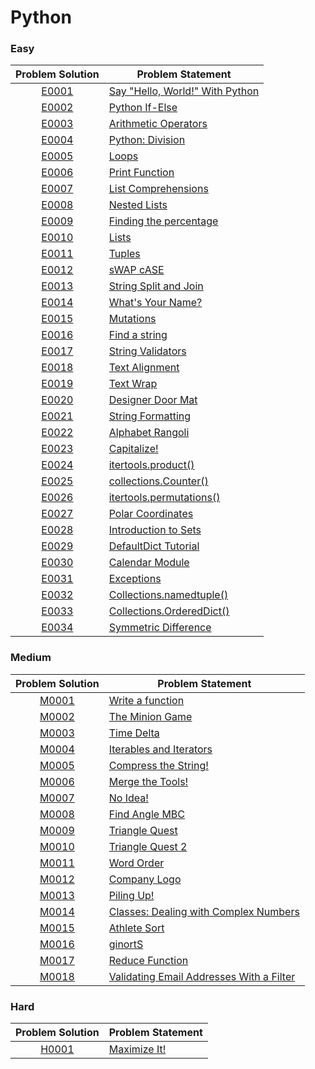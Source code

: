 # Python

### Easy

|Problem Solution|Problem Statement|
|:--------------:|-----------------|
|[E0001]|[Say "Hello, World!" With Python]|
|[E0002]|[Python If-Else]|
|[E0003]|[Arithmetic Operators]|
|[E0004]|[Python: Division]|
|[E0005]|[Loops]|
|[E0006]|[Print Function]|
|[E0007]|[List Comprehensions]|
|[E0008]|[Nested Lists]|
|[E0009]|[Finding the percentage]|
|[E0010]|[Lists]|
|[E0011]|[Tuples]|
|[E0012]|[sWAP cASE]|
|[E0013]|[String Split and Join]|
|[E0014]|[What's Your Name?]|
|[E0015]|[Mutations]|
|[E0016]|[Find a string]|
|[E0017]|[String Validators]|
|[E0018]|[Text Alignment]|
|[E0019]|[Text Wrap]|
|[E0020]|[Designer Door Mat]|
|[E0021]|[String Formatting]|
|[E0022]|[Alphabet Rangoli]|
|[E0023]|[Capitalize!]|
|[E0024]|[itertools.product()]|
|[E0025]|[collections.Counter()]|
|[E0026]|[itertools.permutations()]|
|[E0027]|[Polar Coordinates]|
|[E0028]|[Introduction to Sets]|
|[E0029]|[DefaultDict Tutorial]|
|[E0030]|[Calendar Module]|
|[E0031]|[Exceptions]|
|[E0032]|[Collections.namedtuple()]|
|[E0033]|[Collections.OrderedDict()]|
|[E0034]|[Symmetric Difference]|

### Medium

|Problem Solution|Problem Statement|
|:--------------:|-----------------|
|[M0001]|[Write a function]|
|[M0002]|[The Minion Game]|
|[M0003]|[Time Delta]|
|[M0004]|[Iterables and Iterators]|
|[M0005]|[Compress the String!]|
|[M0006]|[Merge the Tools!]|
|[M0007]|[No Idea!]|
|[M0008]|[Find Angle MBC]|
|[M0009]|[Triangle Quest]|
|[M0010]|[Triangle Quest 2]|
|[M0011]|[Word Order]|
|[M0012]|[Company Logo]|
|[M0013]|[Piling Up!]|
|[M0014]|[Classes: Dealing with Complex Numbers]|
|[M0015]|[Athlete Sort]|
|[M0016]|[ginortS]|
|[M0017]|[Reduce Function]|
|[M0018]|[Validating Email Addresses With a Filter]|

### Hard

|Problem Solution|Problem Statement|
|:--------------:|-----------------|
|[H0001]|[Maximize It!]|

[//]: # (Easy)

[E0001]: Easy/E0001.py
[Say "Hello, World!" With Python]: https://www.hackerrank.com/challenges/py-hello-world/problem

[E0002]: Easy/E0002.py
[Python If-Else]: https://www.hackerrank.com/challenges/py-if-else/problem

[E0003]: Easy/E0003.py
[Arithmetic Operators]: https://www.hackerrank.com/challenges/python-arithmetic-operators/problem

[E0004]: Easy/E0004.py
[Python: Division]: https://www.hackerrank.com/challenges/python-division/problem

[E0005]: Easy/E0005.py
[Loops]: https://www.hackerrank.com/challenges/python-loops/problem

[E0006]: Easy/E0006.py
[Print Function]: https://www.hackerrank.com/challenges/python-print/problem

[E0007]: Easy/E0007.py
[List Comprehensions]: https://www.hackerrank.com/challenges/list-comprehensions/problem

[E0008]: Easy/E0008.py
[Nested Lists]: https://www.hackerrank.com/challenges/nested-list/problem

[E0009]: Easy/E0009.py
[Finding the percentage]: https://www.hackerrank.com/challenges/finding-the-percentage/problem

[E0010]: Easy/E0010.py
[Lists]: https://www.hackerrank.com/challenges/python-lists/problem

[E0011]: Easy/E0011.py
[Tuples]: https://www.hackerrank.com/challenges/python-tuples/problem

[E0012]: Easy/E0012.py
[sWAP cASE]: https://www.hackerrank.com/challenges/swap-case/problem

[E0013]: Easy/E0013.py
[String Split and Join]: https://www.hackerrank.com/challenges/python-string-split-and-join/problem

[E0014]: Easy/E0014.py
[What's Your Name?]: https://www.hackerrank.com/challenges/whats-your-name/problem

[E0015]: Easy/E0015.py
[Mutations]: https://www.hackerrank.com/challenges/python-mutations/problem

[E0016]: Easy/E0016.py
[Find a string]: https://www.hackerrank.com/challenges/find-a-string/problem

[E0017]: Easy/E0017.py
[String Validators]: https://www.hackerrank.com/challenges/string-validators/problem

[E0018]: Easy/E0018.py
[Text Alignment]: https://www.hackerrank.com/challenges/text-alignment/problem

[E0019]: Easy/E0019.py
[Text Wrap]: https://www.hackerrank.com/challenges/text-wrap/problem

[E0020]: Easy/E0020.py
[Designer Door Mat]: https://www.hackerrank.com/challenges/designer-door-mat/problem

[E0021]: Easy/E0021.py
[String Formatting]: https://www.hackerrank.com/challenges/python-string-formatting/problem

[E0022]: Easy/E0022.py
[Alphabet Rangoli]: https://www.hackerrank.com/challenges/alphabet-rangoli/problem

[E0023]: Easy/E0023.py
[Capitalize!]: https://www.hackerrank.com/challenges/capitalize/problem

[E0024]: Easy/E0024.py
[itertools.product()]: https://www.hackerrank.com/challenges/itertools-product/problem

[E0025]: Easy/E0025.py
[collections.Counter()]: https://www.hackerrank.com/challenges/collections-counter/problem

[E0026]: Easy/E0026.py
[itertools.permutations()]: https://www.hackerrank.com/challenges/itertools-permutations/problem

[E0027]: Easy/E0027.py
[Polar Coordinates]: https://www.hackerrank.com/challenges/polar-coordinates/problem

[E0028]: Easy/E0028.py
[Introduction to Sets]: https://www.hackerrank.com/challenges/py-introduction-to-sets/problem

[E0029]: Easy/E0029.py
[DefaultDict Tutorial]: https://www.hackerrank.com/challenges/defaultdict-tutorial/problem

[E0030]: Easy/E0030.py
[Calendar Module]: https://www.hackerrank.com/challenges/calendar-module/problem

[E0031]: Easy/E0031.py
[Exceptions]: https://www.hackerrank.com/challenges/exceptions/problem

[E0032]: Easy/E0032.py
[Collections.namedtuple()]: https://www.hackerrank.com/challenges/py-collections-namedtuple/problem

[E0033]: Easy/E0033.py
[Collections.OrderedDict()]: https://www.hackerrank.com/challenges/py-collections-ordereddict/problem

[E0034]: Easy/E0034.py
[Symmetric Difference]: https://www.hackerrank.com/challenges/symmetric-difference/problem

[//]: # (Medium)

[M0001]: Medium/M0001.py
[Write a function]: https://www.hackerrank.com/challenges/write-a-function/problem

[M0002]: Medium/M0002.py
[The Minion Game]: https://www.hackerrank.com/challenges/the-minion-game/problem

[M0003]: Medium/M0003.py
[Time Delta]: https://www.hackerrank.com/challenges/python-time-delta/problem

[M0004]: Medium/M0004.py
[Iterables and Iterators]: https://www.hackerrank.com/challenges/iterables-and-iterators/problem

[M0005]: Medium/M0005.py
[Compress the String!]: https://www.hackerrank.com/challenges/compress-the-string/problem

[M0006]: Medium/M0006.py
[Merge the Tools!]: https://www.hackerrank.com/challenges/merge-the-tools/problem

[M0007]: Medium/M0007.py
[No Idea!]: https://www.hackerrank.com/challenges/no-idea/problem

[M0008]: Medium/M0008.py
[Find Angle MBC]: https://www.hackerrank.com/challenges/find-angle/problem

[M0009]: Medium/M0009.py
[Triangle Quest]: https://www.hackerrank.com/challenges/python-quest-1/problem

[M0010]: Medium/M0010.py
[Triangle Quest 2]: https://www.hackerrank.com/challenges/triangle-quest-2/problem

[M0011]: Medium/M0011.py
[Word Order]: https://www.hackerrank.com/challenges/word-order/problem

[M0012]: Medium/M0012.py
[Company Logo]: https://www.hackerrank.com/challenges/most-commons/problem

[M0013]: Medium/M0013.py
[Piling Up!]: https://www.hackerrank.com/challenges/piling-up/problem

[M0014]: Medium/M0014.py
[Classes: Dealing with Complex Numbers]: https://www.hackerrank.com/challenges/class-1-dealing-with-complex-numbers/problem

[M0015]: Medium/M0015.py
[Athlete Sort]: https://www.hackerrank.com/challenges/python-sort-sort/problem

[M0016]: Medium/M0016.py
[ginortS]: https://www.hackerrank.com/challenges/ginorts/problem

[M0017]: Medium/M0017.py
[Reduce Function]: https://www.hackerrank.com/challenges/reduce-function/problem

[M0018]: Medium/M0018.py
[Validating Email Addresses With a Filter]: https://www.hackerrank.com/challenges/validate-list-of-email-address-with-filter/problem

[//]: # (Hard)

[H0001]: Hard/H0001.py
[Maximize It!]: https://www.hackerrank.com/challenges/maximize-it/problem

[//]: # (EOF)